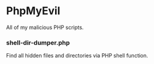 # PhpMyEvil
All of my malicious PHP scripts.

### shell-dir-dumper.php
Find all hidden files and directories via PHP shell function.
